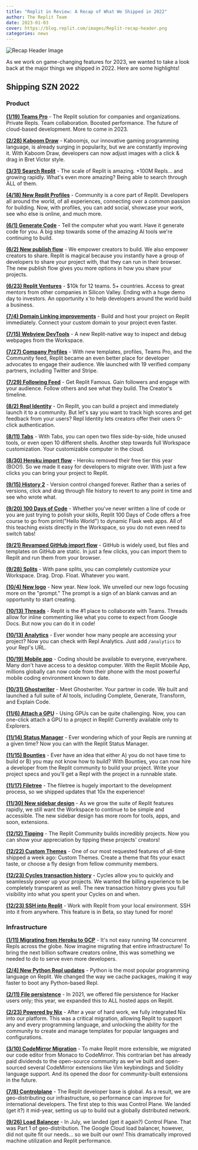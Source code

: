 ```yaml
---
title: "Replit in Review: A Recap of What We Shipped in 2022"
author: The Replit Team
date: 2023-01-03
cover: https://blog.replit.com/images/Replit-recap-header.png
categories: news
---
```


![Recap Header Image](https://blog.replit.com/images/Replit-recap-header.png)

As we work on game-changing features for 2023, we wanted to take a look back at the major things we shipped in 2022. Here are some highlights!

## Shipping SZN 2022

### Product

[**(1/19) Teams Pro**](https://blog.replit.com/teamspro) - The Replit solution for companies and organizations. Private Repls. Team collaboration. Boosted performance. The future of cloud-based development. More to come in 2023.

[**(2/28) Kaboom Draw**](https://blog.replit.com/kaboomdraw) - Kaboomjs, our innovative gaming programming language, is already surging in popularity, but we are constantly improving it. With Kaboom Draw, developers can now adjust images with a click & drag in Bret Victor style.

[**(3/31) Search Replit**](https://blog.replit.com/search) - The scale of Replit is amazing. +100M Repls... and growing rapidly. What's even more amazing? Being able to search through ALL of them.

[**(4/18) New Replit Profiles**](https://blog.replit.com/profile2) - Community is a core part of Replit. Developers all around the world, of all experiences, connecting over a common passion for building. Now, with profiles, you can add social, showcase your work, see who else is online, and much more.

[**(6/1) Generate Code**](https://blog.replit.com/generate-code) - Tell the computer what you want. Have it generate code for you. A big step towards some of the amazing AI tools we're continuing to build. 

[**(6/2) New publish flow**](https://blog.replit.com/publishing) - We empower creators to build. We also empower creators to share. Replit is magical because you instantly have a group of developers to share your project with, that they can run in their browser. The new publish flow gives you more options in how you share your projects.

[**(6/23) Replit Ventures**](https://blog.replit.com/RV1-Teams) - $10k for 12 teams. 5+ countries. Access to great mentors from other companies in Silicon Valley. Ending with a huge demo day to investors. An opportunity x`to help developers around the world build a business.

[**(7/4) Domain Linking improvements**](https://blog.replit.com/improved-domain-linking) - Build and host your project on Replit immediately. Connect your custom domain to your project even faster. 

[**(7/15) Webview DevTools**](https://blog.replit.com/devtools) - A new Replit-native way to inspect and debug webpages from the Workspace.

[**(7/27) Company Profiles**](https://blog.replit.com/company-profiles) - With new templates, profiles, Teams Pro, and the Community feed, Replit became an even better place for developer advocates to engage their audience. We launched with 19 verified company partners, including Twitter and Stripe.

[**(7/29) Following Feed**](https://blog.replit.com/replit-famous) - Get Replit Famous. Gain followers and engage with your audience. Follow others and see what they build. The Creator's timeline.

[**(8/2) Repl Identity**](https://twitter.com/amasad/status/1554590054537781250?s=20&t=Rs4baHGWWE4DvPBVDjU4WQ) - On Replit, you can build a project and immediately launch it to a community. But let's say you want to track high scores and get feedback from your users? Repl Identity lets creators offer their users 0-click authentication.

[**(8/11) Tabs**](https://blog.replit.com/tabs) - With Tabs, you can open two files side-by-side, hide unused tools, or even open 10 different shells. Another step towards full Workspace customization. Your customizable computer in the cloud.

[**(8/30) Heroku import flow**](https://replit.com/heroku) - Heroku removed their free tier this year (BOO!). So we made it easy for developers to migrate over. With just a few clicks you can bring your project to Replit.

[**(9/15) History 2**](https://blog.replit.com/history2-release) - Version control changed forever. Rather than a series of versions, click and drag through file history to revert to any point in time and see who wrote what.

[**(9/20) 100 Days of Code**](https://blog.replit.com/100-days-of-code) - Whether you've never written a line of code or you are just trying to polish your skills, Replit 100 Days of Code offers a free course to go from print("Hello World") to dynamic Flask web apps. All of this teaching exists directly in the Workspace, so you do not even need to switch tabs!

[**(9/21) Revamped GitHub import flow**](https://blog.replit.com/nix-github-imports) - GitHub is widely used, but files and templates on GitHub are static. In just a few clicks, you can import them to Replit and run them from your browser.

[**(9/28) Splits**](https://blog.replit.com/splits) - With pane splits, you can completely customize your Workspace. Drag. Drop. Float. Whatever you want.

[**(10/4) New logo**](https://blog.replit.com/new-logo) - New year. New look. We unveiled our new logo focusing more on the "prompt." The prompt is a sign of an blank canvas and an opportunity to start creating.

[**(10/13) Threads**](https://blog.replit.com/threads-v2) - Replit is the #1 place to collaborate with Teams. Threads allow for inline commenting like what you come to expect from Google Docs. But now you can do it in code!

[**(10/13) Analytics**](https://blog.replit.com/repl-analytics) - Ever wonder how many people are accessing your project? Now you can check with Repl Analytics. Just add `/analytics` to your Repl's URL.

[**(10/19) Mobile app**](https://blog.replit.com/mobile-app) - Coding should be available to everyone, everywhere. Many don't have access to a desktop computer. With the Replit Mobile App, millions globally can now code from their phone with the most powerful mobile coding environment known to date.

[**(10/31) Ghostwriter**](https://blog.replit.com/ghostwriter) - Meet Ghostwriter. Your partner in code. We built and launched a full suite of AI tools, including Complete, Generate, Transform, and Explain Code.

[**(11/6) Attach a GPU**](https://twitter.com/amasad/status/1589287339553357824?s=20&t=Z370H3HEZ33bFLyLVgfYJg) - Using GPUs can be quite challenging. Now, you can one-click attach a GPU to a project in Replit! Currently available only to Explorers.

[**(11/14) Status Manager**](https://blog.replit.com/repl-status) - Ever wondering which of your Repls are running at a given time? Now you can with the Replit Status Manager.

[**(11/15) Bounties**](https://blog.replit.com/bounties) - Ever have an idea that either A) you do not have time to build or B) you may not know how to build? With Bounties, you can now hire a developer from the Replit community to build your project. Write your project specs and you'll get a Repl with the project in a runnable state.

[**(11/17) Filetree**](https://twitter.com/Replit/status/1593293647344123904?s=20&t=Z370H3HEZ33bFLyLVgfYJg) - The filetree is hugely important to the development process, so we shipped updates that 10x the experience!

[**(11/30) New sidebar design**](https://twitter.com/amasad/status/1598104781678993409?s=20&t=Vrc68r898eg0Ab4hDw4w8A) - As we grow the suite of Replit features rapidly, we still want the Workspace to continue to be simple and accessible. The new sidebar design has more room for tools, apps, and soon, extensions.

[**(12/12) Tipping**](https://twitter.com/giansegato/status/1602318257846947842?s=20&t=Z370H3HEZ33bFLyLVgfYJg) - The Replit Community builds incredibly projects. Now you can show your appreciation by tipping these projects' creators!

[**(12/22) Custom Themes**](https://twitter.com/Replit/status/1605957893106253824?s=20&t=Z370H3HEZ33bFLyLVgfYJg) - One of our most requested features of all-time shipped a week ago: Custom Themes. Create a theme that fits your exact taste, or choose a fly design from fellow community members.

[**(12/23) Cycles transaction history**](https://blog.replit.com/cycles-transaction-history) - Cycles allow you to quickly and seamlessly power up your projects. We wanted the billing experience to be completely transparent as well. The new transaction history gives you full visibility into what you spent your Cycles on and when.

[**(12/23) SSH into Replit**](https://twitter.com/amasad/status/1606429084363665408?s=20&t=Z370H3HEZ33bFLyLVgfYJg) - Work with Replit from your local environment. SSH into it from anywhere. This feature is in Beta, so stay tuned for more!


### Infrastructure

[**(1/11) Migrating from Heroku to GCP**](https://blog.replit.com/heroku2gcp) - It's not easy running 1M concurrent Repls across the globe. Now imagine migrating that entire infrastructure! To bring the next billion software creators online, this was something we needed to do to serve even more developers.

[**(2/4) New Python Repl updates**](https://blog.replit.com/python-new-template) - Python is the most popular programming language on Replit. We changed the way we cache packages, making it way faster to boot any Python-based Repl.

[**(2/11) File persistence**](https://blog.replit.com/filesystem-persistence-for-all) - In 2021, we offered file persistence for Hacker users only; this year, we expanded this to ALL hosted apps on Replit.

[**(2/23) Powered by Nix**](https://blog.replit.com/powered-by-nix) - After a year of hard work, we fully integrated Nix into our platform. This was a critical migration, allowing Replit to support any and every programming language, and unlocking the ability for the community to create and manage templates for popular languages and configurations.

[**(3/10) CodeMirror Migration**](https://blog.replit.com/codemirror) - To make Replit more extensible, we migrated our code editor from Monaco to CodeMirror. This contrarian bet has already paid dividends to the open-source community as we've built and open-sourced several CodeMirror extensions like Vim keybindings and Solidity language support. And its opened the door for community-built extensions in the future.

[**(7/8) Controlplane**](https://blog.replit.com/geo-part-1-controlplane) - The Replit developer base is global. As a result, we are geo-distributing our infrastructure, so performance can improve for international developers. The first step to this was Control Plane. We landed (get it?) it mid-year, setting us up to build out a globally distributed network.

[**(9/26) Load Balancer**](https://blog.replit.com/geo-part-2-loadbalancing) - In July, we landed (get it again?) Control Plane. That was Part 1 of geo-distribution. The Google Cloud load balancer, however, did not quite fit our needs... so we built our own! This dramatically improved machine utilization and Replit performance.